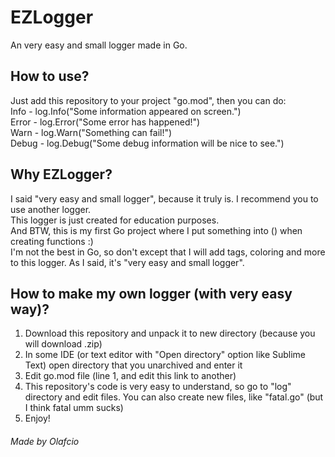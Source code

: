 # EZLogger
An very easy and small logger made in Go.
## How to use?
Just add this repository to your project "go.mod", then you can do:<br>
Info - log.Info("Some information appeared on screen.")<br>
Error - log.Error("Some error has happened!")<br>
Warn - log.Warn("Something can fail!")<br>
Debug - log.Debug("Some debug information will be nice to see.")
## Why EZLogger?
I said "very easy and small logger", because it truly is. I recommend you to use another logger.<br>
This logger is just created for education purposes.<br>
And BTW, this is my first Go project where I put something into () when creating functions :)<br>
I'm not the best in Go, so don't except that I will add tags, coloring and more to this logger. As I said, it's "very easy and small logger".
## How to make my own logger (with very easy way)?
1. Download this repository and unpack it to new directory (because you will download .zip)<br>
2. In some IDE (or text editor with "Open directory" option like Sublime Text) open directory that you unarchived and enter it<br>
3. Edit go.mod file (line 1, and edit this link to another)
4. This repository's code is very easy to understand, so go to "log" directory and edit files. You can also create new files, like "fatal.go" (but I think fatal umm sucks)<br>
5. Enjoy!



###### Made by Olafcio

